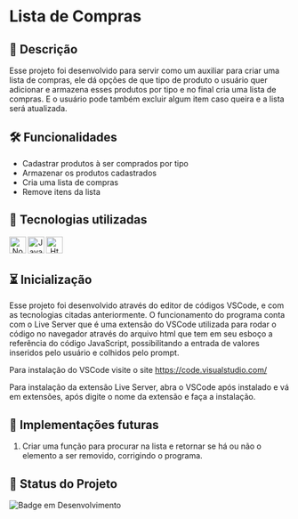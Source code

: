 # Lista de Compras

## 📖  Descrição

Esse projeto foi desenvolvido para servir como um auxiliar para criar uma lista de compras, ele dá opções de que tipo de produto o usuário quer adicionar e armazena esses produtos por tipo e no final cria uma lista de compras. E o usuário pode também excluir algum item caso queira e a lista será atualizada.

## 🛠️ Funcionalidades

- Cadastrar produtos à ser comprados por tipo
- Armazenar os produtos cadastrados 
- Cria uma lista de compras
- Remove itens da lista

## 👾 Tecnologias utilizadas 
<div align="center">
<img align="left" alt="Node" height="30" width="30" src="https://cdn.jsdelivr.net/gh/devicons/devicon@latest/icons/nodejs/nodejs-original.svg">
<img align="left" alt="Javascript" height="30" width="30" src="https://cdn.jsdelivr.net/gh/devicons/devicon@latest/icons/javascript/javascript-original.svg">
<img align="left" alt="Html" height="30" width="30" src="https://cdn.jsdelivr.net/gh/devicons/devicon@latest/icons/html5/html5-original.svg">

</div>
<br/><br/>

## ⏳ Inicialização

Esse projeto foi desenvolvido através do editor de códigos VSCode, e com as tecnologias citadas anteriormente. O funcionamento do programa conta com o Live Server que é uma extensão do VSCode utilizada para rodar o código no navegador através do arquivo html que tem em seu esboço a referência do código JavaScript, possibilitando a entrada de valores inseridos pelo usuário e colhidos pelo prompt. 

Para instalação do VSCode visite o site https://code.visualstudio.com/

Para instalação da extensão Live Server, abra o VSCode após instalado e vá em extensões, após digite o nome da extensão e faça a instalação.

## 🔮 Implementações futuras
1. Criar uma função para procurar na lista e retornar se há ou não o elemento a ser removido, corrigindo o programa.

## 🔎 Status do Projeto

![Badge em Desenvolvimento](https://img.shields.io/badge/Status-Em%20Desenvolvimento-green)
